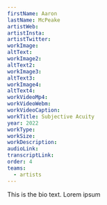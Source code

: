 ```yaml
---
firstName: Aaron
lastName: McPeake
artistWeb:
artistInsta:
artistTwitter:
workImage:
altText:
workImage2:
altText2:
workImage3:
altText3:
workImage4:
altText4:
workVideoMp4:
workVideoWebm:
workVideoCaption:
workTitle: Subjective Acuity
year: 2022
workType:
workSize:
workDescription:
audioLink:
transcriptLink:
order: 4
teams:
  - artists
---
```


This is the bio text.
Lorem ipsum
